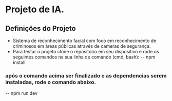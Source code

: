 # Projeto de IA.

## Definições do Projeto

- Sistema de reconhecimento facial com foco em reconhecimento de criminosos em áreas públicas através de cameras de segurança.
- Para testar o projeto clone o repositório em seu dispositivo e rode os seguintes comandos na sua linha de comando (cmd, bash):
  -- npm install

### após o comando acima ser finalizado e as dependencias serem instaladas, rode o comando abaixo.

-- npm run dev
